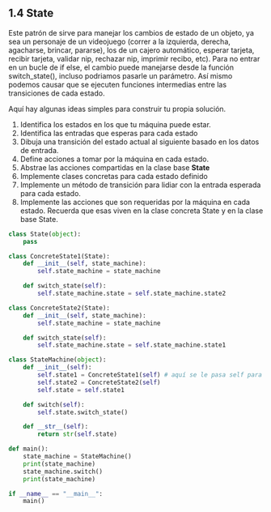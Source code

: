 ## 1.4 State

Este patrón de sirve para manejar los cambios de estado de un objeto, ya
sea un personaje de un videojuego (correr a la izquierda, derecha,
agacharse, brincar, pararse), los de un cajero automático, esperar
tarjeta, recibir tarjeta, validar nip, rechazar nip, imprimir recibo,
etc). Para no entrar en un bucle de if else, el cambio puede manejarse
desde la función switch_state(), incluso podriamos pasarle un parámetro.
Así mismo podemos causar que se ejecuten funciones intermedias entre las
transiciones de cada estado.

Aquí hay algunas ideas simples para construir tu propia solución.

1.  Identifica los estados en los que tu máquina puede estar.
2.  Identifica las entradas que esperas para cada estado
3.  Dibuja una transición del estado actual al siguiente basado en los
    datos de entrada.
4.  Define acciones a tomar por la máquina en cada estado.
5.  Abstrae las acciones compartidas en la clase base **State**
6.  Implemente clases concretas para cada estado definido
7.  Implemente un método de transición para lidiar con la entrada
    esperada para cada estado.
8.  Implemente las acciones que son requeridas por la máquina en cada
    estado. Recuerda que esas viven en la clase concreta State y en la
    clase base State.

``` python
class State(object):
    pass

class ConcreteState1(State):
    def __init__(self, state_machine):
        self.state_machine = state_machine

    def switch_state(self):
        self.state_machine.state = self.state_machine.state2

class ConcreteState2(State):
    def __init__(self, state_machine):
        self.state_machine = state_machine

    def switch_state(self):
        self.state_machine.state = self.state_machine.state1

class StateMachine(object):
    def __init__(self):
        self.state1 = ConcreteState1(self) # aquí se le pasa self para que se inicialize con el mismo objeto
        self.state2 = ConcreteState2(self)
        self.state = self.state1

    def switch(self):
        self.state.switch_state()

    def __str__(self):
        return str(self.state)

def main():
    state_machine = StateMachine()
    print(state_machine)
    state_machine.switch()
    print(state_machine)

if __name__ == "__main__":
    main()
```

